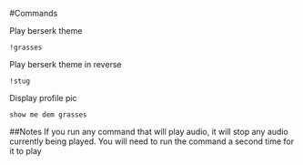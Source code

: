 #Commands

Play berserk theme
```
!grasses
```
Play berserk theme in reverse

```
!stug
```

Display profile pic
```
show me dem grasses
```

##Notes
If you run any command that will play audio, it will stop any audio currently being played. You will need to run the command a second time for it to play
